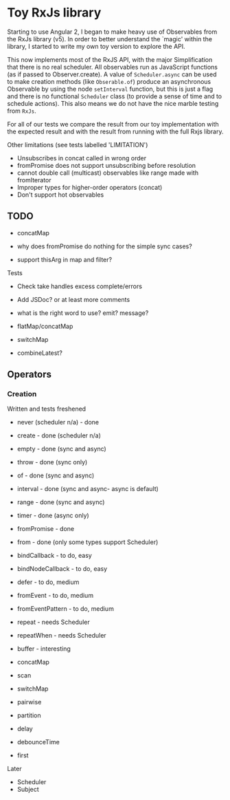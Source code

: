 # Toy RxJs library

Starting to use Angular 2, I began to make heavy use of Observables from
the RxJs library (v5). In order to better understand the `magic' within the library,
I started to write my own toy version to explore the API.

This now implements most of the RxJS API, with the major Simplification
that there is no real scheduler. All observables run as JavaScript functions
(as if passed to Observer.create). A value of `Scheduler.async` can be used
to make creation methods (like `Obserable.of`) produce an asynchronous
Observable by using the node `setInterval` function, but this is just
a flag and there is no functional `Scheduler` class (to provide
a sense of time and to schedule actions). This also means we do not
have the nice marble testing from `RxJs`.

For all of our tests we compare the result from our toy implementation with
the expected result and with the result from running with the full Rxjs library.

Other limitations (see tests labelled 'LIMITATION')
* Unsubscribes in concat called in wrong order
* fromPromise does not support unsubscribing before resolution
* cannot double call (multicast) observables like range made with fromIterator
* Improper types for higher-order operators (concat)
* Don't support hot observables

## TODO

* concatMap

* why does fromPromise do nothing for the simple sync cases?
* support thisArg in map and filter?

Tests

* Check take handles excess complete/errors

* Add JSDoc? or at least more comments
* what is the right word to use? emit? message?

* flatMap/concatMap
* switchMap
* combineLatest?


## Operators

### Creation

Written and tests freshened
* never (scheduler n/a) - done

* create - done (scheduler n/a)
* empty - done (sync and async)
* throw - done (sync only)
* of - done (sync and async)
* interval - done (sync and async- async is default)
* range - done (sync and async)
* timer - done (async only)
* fromPromise - done
* from - done (only some types support Scheduler)


* bindCallback - to do, easy
* bindNodeCallback - to do, easy
* defer - to do, medium
* fromEvent - to do, medium
* fromEventPattern - to do, medium

* repeat - needs Scheduler
* repeatWhen - needs Scheduler

* buffer - interesting
* concatMap
* scan
* switchMap
* pairwise
* partition
* delay
* debounceTime
* first

Later
* Scheduler
* Subject